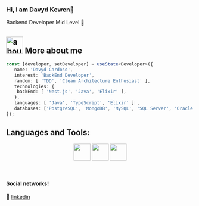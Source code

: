 
### Hi, I am Davyd Kewen👋

Backend Developer Mid Level 🚀<br/>


## <img width="45" alt="about" src="https://cdn.jsdelivr.net/gh/devicons/devicon/icons/npm/npm-original-wordmark.svg"> More about me

<!-- <img align="right" width="300" src="https://i2.wp.com/allhtaccess.info/wp-content/uploads/2018/03/programming.gif?fit=1281%2C716&ssl=1" /> -->

```TypeScript
const [developer, setDeveloper] = useState<Developer>({
   name: 'Davyd Cardoso',
   interest: 'BackEnd Developer',
   random: [ 'TDD', 'Clean Architecture Enthusiast' ],   
   technologies: {
	backEnd: [ 'Nest.js', 'Java', 'Elixir' ],
   },
   languages: [ 'Java', 'TypeScript', 'Elixir' ] ,
   databases: ['PostgreSQL', 'MongoDB', 'MySQL', 'SQL Server', 'Oracle'],
});
```

## **Languages and Tools:**  

<div align="center">	
	<img height="45" src="https://cdn.jsdelivr.net/gh/devicons/devicon@latest/icons/elixir/elixir-original.svg" />
	<img height="45" src="https://cdn.jsdelivr.net/gh/devicons/devicon/icons/java/java-original.svg" />
	<img height="45" src="https://cdn.jsdelivr.net/gh/devicons/devicon@latest/icons/react/react-original.svg" />  
</div>





[linkedin]: https://www.linkedin.com/in/davyd-cardoso/
<br>

#### Social networks!

👔 [linkedin][linkedin]

